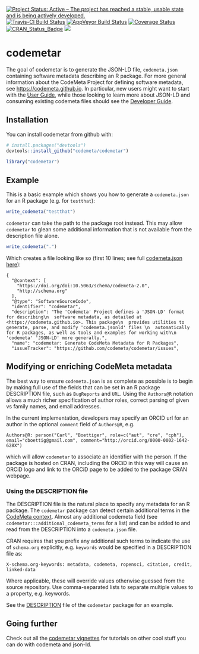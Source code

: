 
[![Project Status: Active – The project has reached a stable, usable state and is being actively developed.](http://www.repostatus.org/badges/latest/active.svg)](http://www.repostatus.org/#active) [![Travis-CI Build Status](https://travis-ci.org/codemeta/codemetar.svg?branch=master)](https://travis-ci.org/codemeta/codemetar) [![AppVeyor Build Status](https://ci.appveyor.com/api/projects/status/github/codemeta/codemetar?branch=master&svg=true)](https://ci.appveyor.com/project/cboettig/codemetar) [![Coverage Status](https://img.shields.io/codecov/c/github/codemeta/codemetar/master.svg)](https://codecov.io/github/codemeta/codemetar?branch=master) [![CRAN\_Status\_Badge](http://www.r-pkg.org/badges/version/codemetar)](https://cran.r-project.org/package=codemetar) [![](http://badges.ropensci.org/130_status.svg)](https://github.com/ropensci/onboarding/issues/130)

<!-- README.md is generated from README.Rmd. Please edit that file -->
codemetar
=========

The goal of codemetar is to generate the JSON-LD file, `codemeta.json` containing software metadata describing an R package. For more general information about the CodeMeta Project for defining software metadata, see <https://codemeta.github.io>. In particular, new users might want to start with the [User Guide](https://codemeta.github.io/user-guide/), while those looking to learn more about JSON-LD and consuming existing codemeta files should see the [Developer Guide](https://codemeta.github.io/developer-guide/).

Installation
------------

You can install codemetar from github with:

``` r
# install.packages("devtools")
devtools::install_github("codemeta/codemetar")
```

``` r
library("codemetar")
```

Example
-------

This is a basic example which shows you how to generate a `codemeta.json` for an R package (e.g. for `testthat`):

``` r
write_codemeta("testthat")
```

`codemetar` can take the path to the package root instead. This may allow `codemetar` to glean some additional information that is not available from the description file alone.

``` r
write_codemeta(".")
```

Which creates a file looking like so (first 10 lines; see full [codemeta.json here](https://github.com/codemeta/codemetar/blob/master/codemeta.json)):

    {
      "@context": [
        "https://doi.org/doi:10.5063/schema/codemeta-2.0",
        "http://schema.org"
      ],
      "@type": "SoftwareSourceCode",
      "identifier": "codemetar",
      "description": "The 'Codemeta' Project defines a 'JSON-LD' format for describing\n  software metadata, as detailed at <https://codemeta.github.io>. This package\n  provides utilities to generate, parse, and modify 'codemeta.jsonld' files \n  automatically for R packages, as well as tools and examples for working with\n  'codemeta' 'JSON-LD' more generally.",
      "name": "codemetar: Generate CodeMeta Metadata for R Packages",
      "issueTracker": "https://github.com/codemeta/codemetar/issues",

Modifying or enriching CodeMeta metadata
----------------------------------------

The best way to ensure `codemeta.json` is as complete as possible is to begin by making full use of the fields that can be set in an R package DESCRIPTION file, such as `BugReports` and `URL`. Using the `Authors@R` notation allows a much richer specification of author roles, correct parsing of given vs family names, and email addresses.

In the current implementation, developers may specify an ORCID url for an author in the optional `comment` field of `Authors@R`, e.g.

    Authors@R: person("Carl", "Boettiger", role=c("aut", "cre", "cph"), email="cboettig@gmail.com", comment="http://orcid.org/0000-0002-1642-628X")

which will allow `codemetar` to associate an identifier with the person. If the package is hosted on CRAN, including the ORCiD in this way will cause an ORCiD logo and link to the ORCiD page to be added to the package CRAN webpage.

### Using the DESCRIPTION file

The DESCRIPTION file is the natural place to specify any metadata for an R package. The `codemetar` package can detect certain additional terms in the [CodeMeta context](https://codemeta.github.io/terms). Almost any additional codemeta field (see `codemetar:::additional_codemeta_terms` for a list) and can be added to and read from the DESCRIPTION into a `codemeta.json` file.

CRAN requires that you prefix any additional such terms to indicate the use of `schema.org` explicitly, e.g. `keywords` would be specified in a DESCRIPTION file as:

    X-schema.org-keywords: metadata, codemeta, ropensci, citation, credit, linked-data

Where applicable, these will override values otherwise guessed from the source repository. Use comma-separated lists to separate multiple values to a property, e.g. keywords.

See the [DESCRIPTION](https://github.com/codemeta/codemetar/blob/master/DESCRIPTION) file of the `codemetar` package for an example.

Going further
-------------

Check out all the [codemetar vignettes](https://codemeta.github.io/codemetar/articles/index.html) for tutorials on other cool stuff you can do with codemeta and json-ld.
